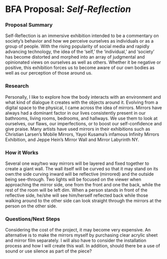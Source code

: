 # BFA Proposal: *Self-Reflection*

### Proposal Summary

Self-Reflection is an immersive exhibition intended to be a commentary on society’s behavior and how we perceive ourselves as individuals or as a group of people. With the rising popularity of social media and rapidly advancing technology, the idea of the ‘self,’ the ‘individual,’ and ‘society’ has become distorted and morphed into an array of judgmental and opinionated views on ourselves as well as others. Whether it be negative or positive, this exhibition forces us to become aware of our own bodies as well as our perception of those around us. 

### Research

Personally, I like to explore how the body interacts with an environment and what kind of dialogue it creates with the objects around it. Evolving from a digital space to the physical, I came across the idea of mirrors. Mirrors have always had a dominant factor in our lives consistently present in our bathrooms, living rooms, bedrooms, and hallways. We use them to look at ourselves, our flaws, our imperfections, or to boost our self-confidence and give praise. Many artists have used mirrors in their exhibitions such as Christian Larsen’s Mobile Mirrors, Yayoi Kusama’s infamous Infinity Mirrors Exhibition, and Jeppe Hein’s Mirror Wall and Mirror Labyrinth NY. 
  
### How it Works

Several one way/two way mirrors will be layered and fixed together to create a giant wall. The wall itself will be curved so that it may stand on its own:the side curving inward will be reflective (mirrored) and the outside being see-through. Two lights will be focused on the viewer when approaching the mirror side, one from the front and one the back, while the rest of the room will be left dim. When a person stands in front of the reflective side, he/she will see him/herself reflected back while those walking around to the other side can look straight through the mirrors at the person on the other side. 
  
### Questions/Next Steps

Considering the cost of the project, it may become very expensive. An alternative is to make the mirrors myself by purchasing clear acrylic sheet and mirror film separately. I will also have to consider the installation process and how I will create this wall. In addition, should there be a use of sound or use silence as part of the piece? 

